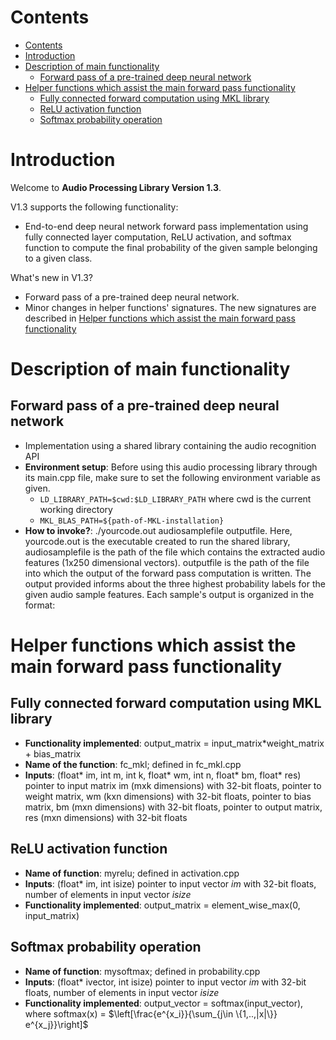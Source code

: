 # Contents
- [Contents](#contents)
- [Introduction](#introduction)
- [Description of main functionality](#description-of-main-functionality)
  - [Forward pass of a pre-trained deep neural network](#forward-pass-of-a-pre-trained-deep-neural-network)
- [Helper functions which assist the main forward pass functionality](#helper-functions-which-assist-the-main-forward-pass-functionality)
  - [Fully connected forward computation using MKL library](#fully-connected-forward-computation-using-mkl-library)
  - [ReLU activation function](#relu-activation-function)
  - [Softmax probability operation](#softmax-probability-operation)

# Introduction
Welcome to **Audio Processing Library Version 1.3**. 

V1.3 supports the following functionality:
- End-to-end deep neural network forward pass implementation using fully connected layer computation, ReLU activation, and softmax function to compute the final probability of the given sample belonging to a given class. 

What's new in V1.3?
- Forward pass of a pre-trained deep neural network.
- Minor changes in helper functions' signatures. The new signatures are described in [Helper functions which assist the main forward pass functionality](#helper-functions-which-assist-the-main-forward-pass-functionality)

# Description of main functionality
## Forward pass of a pre-trained deep neural network
- Implementation using a shared library containing the audio recognition API
- **Environment setup**: Before using this audio processing library through its main.cpp file, make sure to set the following environment variable as given.
  - ```LD_LIBRARY_PATH=$cwd:$LD_LIBRARY_PATH``` where cwd is the current working directory
  - ```MKL_BLAS_PATH=${path-of-MKL-installation}```
- **How to invoke?**: ./yourcode.out audiosamplefile outputfile. Here, yourcode.out is the executable created to run the shared library, audiosamplefile is the path of the file which contains the extracted audio features (1x250 dimensional vectors). outputfile is the path of the file into which the output of the forward pass computation is written. The output provided informs about the three highest probability labels for the given audio sample features. Each sample's output is organized in the format: <input-file-path> <highest-probability-label> <second-highest-probability-label> <third-highest-probability-label> <highest-probability> <second-highest-probability> <third-highest-probability>

# Helper functions which assist the main forward pass functionality
## Fully connected forward computation using MKL library
- **Functionality implemented**: output_matrix = input_matrix*weight_matrix + bias_matrix
- **Name of the function**: fc_mkl; defined in fc_mkl.cpp
- **Inputs**: (float* im, int m, int k, float* wm, int n, float* bm, float* res) pointer to input matrix im (mxk dimensions) with 32-bit floats, pointer to weight matrix, wm (kxn dimensions) with 32-bit floats, pointer to bias matrix, bm (mxn dimensions) with 32-bit floats, pointer to output matrix, res (mxn dimensions) with 32-bit floats

## ReLU activation function
- **Name of function**: myrelu; defined in activation.cpp
- **Inputs**: (float* im, int isize) pointer to input vector _im_ with 32-bit floats, number of elements in input vector _isize_
- **Functionality implemented**: output_matrix = element_wise_max(0, input_matrix)

## Softmax probability operation
- **Name of function**: mysoftmax; defined in probability.cpp
- **Inputs**: (float* ivector, int isize) pointer to input vector _im_ with 32-bit floats, number of elements in input vector _isize_
- **Functionality implemented**: output_vector = softmax(input_vector), where softmax(x) = $\left[\frac{e^{x_i}}{\sum_{j\in \{1,..,|x|\}} e^{x_j}}\right]$
